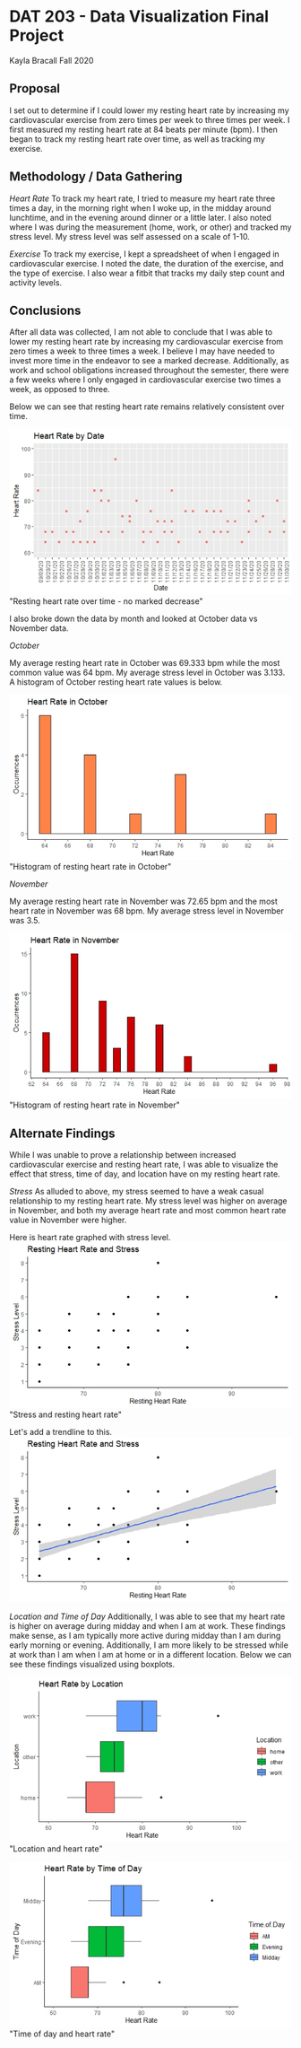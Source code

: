 # DAT 203 - Data Visualization Final Project
Kayla Bracall
Fall 2020


## Proposal 
I set out to determine if I could lower my resting heart rate by increasing my cardiovascular exercise from zero times per week to three times per week. I first measured my resting heart rate at 84 beats per minute (bpm). I then began to track my resting heart rate over time, as well as tracking my exercise. 

## Methodology / Data Gathering 
*Heart Rate* 
To track my heart rate, I tried to measure my heart rate three times a day, in the morning right when I woke up, in the midday around lunchtime, and in the evening around dinner or a little later. I also noted where I was during the measurement (home, work, or other) and tracked my stress level. My stress level was self assessed on a scale of 1-10.

*Exercise* 
To track my exercise, I kept a spreadsheet of when I engaged in cardiovascular exercise. I noted the date, the duration of the exercise, and the type of exercise. I also wear a fitbit that tracks my daily step count and activity levels. 

## Conclusions
After all data was collected, I am not able to conclude that I was able to lower my resting heart rate by increasing my cardiovascular exercise from zero times a week to three times a week. I believe I may have needed to invest more time in the endeavor to see a marked decrease. Additionally, as work and school obligations increased throughout the semester, there were a few weeks where I only engaged in cardiovascular exercise two times a week, as opposed to three. 

Below we can see that resting heart rate remains relatively consistent over time. 

![RHR Over Time ](RHR_over_time.jpeg) "Resting heart rate over time - no marked decrease"

I also broke down the data by month and looked at October data vs November data. 

*October*

My average resting heart rate in October was 69.333 bpm while the most common value was 64 bpm. My average stress level in October was 3.133. A histogram of October resting heart rate values is below.

![October](oct.jpeg) "Histogram of resting heart rate in October"

*November*

My average resting heart rate in November was 72.65 bpm and the most heart rate in November was 68 bpm. My average stress level in November was 3.5. 

![November](nov.jpeg) "Histogram of resting heart rate in November"


## Alternate Findings
While I was unable to prove a relationship between increased cardiovascular exercise and resting heart rate, I was able to visualize the effect that stress, time of day, and location have on my resting heart rate. 


*Stress*
As alluded to above, my stress seemed to have a weak casual relationship to my resting heart rate. My stress level was higher on average in November, and both my average heart rate and most common heart rate value in November were higher. 

Here is heart rate graphed with stress level. 
![stress](stress.jpeg) "Stress and resting heart rate"


Let's add a trendline to this. 
![trendline](trendline.jpeg) 


*Location and Time of Day*
Additionally, I was able to see that my heart rate is higher on average during midday and when I am at work. These findings make sense, as I am typically more active during midday than I am during early morning or evening. Additionally, I am more likely to be stressed while at work than I am when I am at home or in a different location. Below we can see these findings visualized using boxplots. 

![Location](location.jpeg) "Location and heart rate"

![Time of Day](timeofday.jpeg)"Time of day and heart rate"






